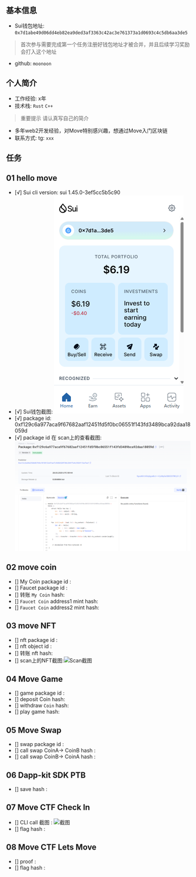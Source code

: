 ## 基本信息
- Sui钱包地址: `0x7d1abe49d06dd4eb82ea9ded3af3363c42ac3e761373a1d0693c4c5db6aa3de5`
> 首次参与需要完成第一个任务注册好钱包地址才被合并，并且后续学习奖励会打入这个地址
- github: `moonoon`

## 个人简介
- 工作经验: x年
- 技术栈: `Rust` `C++`
> 重要提示 请认真写自己的简介
- 多年web2开发经验，对Move特别感兴趣，想通过Move入门区块链
- 联系方式: tg: `xxx` 

## 任务

##   01 hello move  
- [√] Sui cli version: sui 1.45.0-3ef5cc5b5c90
- [√] Sui钱包截图: ![Sui钱包截图](./images/sui_wallet.png)
- [√] package id: 0xf129c6a977aca9f67682aaf12451fd5f0bc06551f143fd3489bca92daa18059d
- [√] package id 在 scan上的查看截图:![Scan截图](./images/task1.png)

##   02 move coin
- [] My Coin package id : 
- [] Faucet package id : 
- [] 转账 `My Coin` hash:
- [] `Faucet Coin` address1 mint hash:
- [] `Faucet Coin` address2 mint hash:

##   03 move NFT
- [] nft package id :
- [] nft object id : 
- [] 转账 nft  hash:
- [] scan上的NFT截图:![Scan截图](./images/你的图片地址)

##   04 Move Game
- [] game package id :
- [] deposit Coin hash:
- [] withdraw `Coin` hash:
- [] play game hash:

##   05 Move Swap
- [] swap package id :
- [] call swap CoinA-> CoinB  hash :
- [] call swap CoinB-> CoinA  hash :

##   06 Dapp-kit SDK PTB
- [] save hash :

##   07 Move CTF Check In
- [] CLI call 截图 : ![截图](./images/你的图片地址)
- [] flag hash :

##   08 Move CTF Lets Move
- [] proof : 
- [] flag hash :

